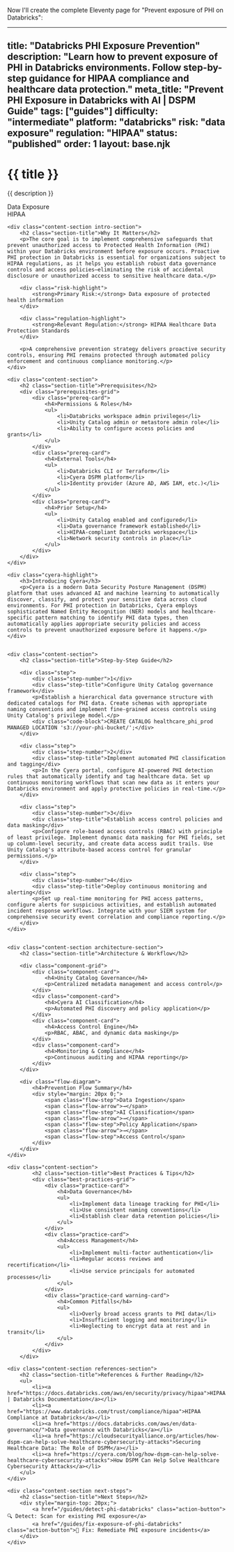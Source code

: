Now I'll create the complete Eleventy page for "Prevent exposure of PHI on Databricks":

---
title: "Databricks PHI Exposure Prevention"
description: "Learn how to prevent exposure of PHI in Databricks environments. Follow step-by-step guidance for HIPAA compliance and healthcare data protection."
meta_title: "Prevent PHI Exposure in Databricks with AI | DSPM Guide"
tags: ["guides"]
difficulty: "intermediate"
platform: "databricks"
risk: "data exposure"
regulation: "HIPAA"
status: "published"
order: 1
layout: base.njk
---

<div class="container">
    <div class="header">
        <h1>{{ title }}</h1>
        <p>{{ description }}</p>
        <div class="badge">Data Exposure</div>
        <div class="badge regulation">HIPAA</div>
    </div>

    <div class="content-section intro-section">
        <h2 class="section-title">Why It Matters</h2>
        <p>The core goal is to implement comprehensive safeguards that prevent unauthorized access to Protected Health Information (PHI) within your Databricks environment before exposure occurs. Proactive PHI protection in Databricks is essential for organizations subject to HIPAA regulations, as it helps you establish robust data governance controls and access policies—eliminating the risk of accidental disclosure or unauthorized access to sensitive healthcare data.</p>
        
        <div class="risk-highlight">
            <strong>Primary Risk:</strong> Data exposure of protected health information
        </div>
        
        <div class="regulation-highlight">
            <strong>Relevant Regulation:</strong> HIPAA Healthcare Data Protection Standards
        </div>
        
        <p>A comprehensive prevention strategy delivers proactive security controls, ensuring PHI remains protected through automated policy enforcement and continuous compliance monitoring.</p>
    </div>

    <div class="content-section">
        <h2 class="section-title">Prerequisites</h2>
        <div class="prerequisites-grid">
            <div class="prereq-card">
                <h4>Permissions & Roles</h4>
                <ul>
                    <li>Databricks workspace admin privileges</li>
                    <li>Unity Catalog admin or metastore admin role</li>
                    <li>Ability to configure access policies and grants</li>
                </ul>
            </div>
            <div class="prereq-card">
                <h4>External Tools</h4>
                <ul>
                    <li>Databricks CLI or Terraform</li>
                    <li>Cyera DSPM platform</li>
                    <li>Identity provider (Azure AD, AWS IAM, etc.)</li>
                </ul>
            </div>
            <div class="prereq-card">
                <h4>Prior Setup</h4>
                <ul>
                    <li>Unity Catalog enabled and configured</li>
                    <li>Data governance framework established</li>
                    <li>HIPAA-compliant Databricks workspace</li>
                    <li>Network security controls in place</li>
                </ul>
            </div>
        </div>
    </div>
	
    <div class="cyera-highlight">
        <h3>Introducing Cyera</h3>
        <p>Cyera is a modern Data Security Posture Management (DSPM) platform that uses advanced AI and machine learning to automatically discover, classify, and protect your sensitive data across cloud environments. For PHI protection in Databricks, Cyera employs sophisticated Named Entity Recognition (NER) models and healthcare-specific pattern matching to identify PHI data types, then automatically applies appropriate security policies and access controls to prevent unauthorized exposure before it happens.</p>
    </div>
	

    <div class="content-section">
        <h2 class="section-title">Step-by-Step Guide</h2>
        
        <div class="step">
            <div class="step-number">1</div>
            <div class="step-title">Configure Unity Catalog governance framework</div>
            <p>Establish a hierarchical data governance structure with dedicated catalogs for PHI data. Create schemas with appropriate naming conventions and implement fine-grained access controls using Unity Catalog's privilege model.</p>
            <div class="code-block">CREATE CATALOG healthcare_phi_prod MANAGED LOCATION 's3://your-phi-bucket/';</div>
        </div>

        <div class="step">
            <div class="step-number">2</div>
            <div class="step-title">Implement automated PHI classification and tagging</div>
            <p>In the Cyera portal, configure AI-powered PHI detection rules that automatically identify and tag healthcare data. Set up continuous monitoring workflows that scan new data as it enters your Databricks environment and apply protective policies in real-time.</p>
        </div>

        <div class="step">
            <div class="step-number">3</div>
            <div class="step-title">Establish access control policies and data masking</div>
            <p>Configure role-based access controls (RBAC) with principle of least privilege. Implement dynamic data masking for PHI fields, set up column-level security, and create data access audit trails. Use Unity Catalog's attribute-based access control for granular permissions.</p>
        </div>

        <div class="step">
            <div class="step-number">4</div>
            <div class="step-title">Deploy continuous monitoring and alerting</div>
            <p>Set up real-time monitoring for PHI access patterns, configure alerts for suspicious activities, and establish automated incident response workflows. Integrate with your SIEM system for comprehensive security event correlation and compliance reporting.</p>
        </div>
    </div>


    <div class="content-section architecture-section">
        <h2 class="section-title">Architecture & Workflow</h2>
        
        <div class="component-grid">
            <div class="component-card">
                <h4>Unity Catalog Governance</h4>
                <p>Centralized metadata management and access control</p>
            </div>
            <div class="component-card">
                <h4>Cyera AI Classification</h4>
                <p>Automated PHI discovery and policy application</p>
            </div>
            <div class="component-card">
                <h4>Access Control Engine</h4>
                <p>RBAC, ABAC, and dynamic data masking</p>
            </div>
            <div class="component-card">
                <h4>Monitoring & Compliance</h4>
                <p>Continuous auditing and HIPAA reporting</p>
            </div>
        </div>

        <div class="flow-diagram">
            <h4>Prevention Flow Summary</h4>
            <div style="margin: 20px 0;">
                <span class="flow-step">Data Ingestion</span>
                <span class="flow-arrow">→</span>
                <span class="flow-step">AI Classification</span>
                <span class="flow-arrow">→</span>
                <span class="flow-step">Policy Application</span>
                <span class="flow-arrow">→</span>
                <span class="flow-step">Access Control</span>
            </div>
        </div>
    </div>

	<div class="content-section">
	        <h2 class="section-title">Best Practices & Tips</h2>
	        <div class="best-practices-grid">
	            <div class="practice-card">
	                <h4>Data Governance</h4>
	                <ul>
	                    <li>Implement data lineage tracking for PHI</li>
	                    <li>Use consistent naming conventions</li>
	                    <li>Establish clear data retention policies</li>
	                </ul>
	            </div>
	            <div class="practice-card">
	                <h4>Access Management</h4>
	                <ul>
	                    <li>Implement multi-factor authentication</li>
	                    <li>Regular access reviews and recertification</li>
	                    <li>Use service principals for automated processes</li>
	                </ul>
	            </div>
	            <div class="practice-card warning-card">
	                <h4>Common Pitfalls</h4>
	                <ul>
	                    <li>Overly broad access grants to PHI data</li>
	                    <li>Insufficient logging and monitoring</li>
	                    <li>Neglecting to encrypt data at rest and in transit</li>
	                </ul>
	            </div>
	        </div>
	    </div>

    <div class="content-section references-section">
        <h2 class="section-title">References & Further Reading</h2>
        <ul>
            <li><a href="https://docs.databricks.com/aws/en/security/privacy/hipaa">HIPAA | Databricks Documentation</a></li>
            <li><a href="https://www.databricks.com/trust/compliance/hipaa">HIPAA Compliance at Databricks</a></li>
            <li><a href="https://docs.databricks.com/aws/en/data-governance/">Data governance with Databricks</a></li>
            <li><a href="https://cloudsecurityalliance.org/articles/how-dspm-can-help-solve-healthcare-cybersecurity-attacks">Securing Healthcare Data: The Role of DSPM</a></li>
            <li><a href="https://cyera.com/blog/how-dspm-can-help-solve-healthcare-cybersecurity-attacks">How DSPM Can Help Solve Healthcare Cybersecurity Attacks</a></li>
        </ul>
    </div>

    <div class="content-section next-steps">
        <h2 class="section-title">Next Steps</h2>
        <div style="margin-top: 20px;">
            <a href="/guides/detect-phi-databricks" class="action-button">🔍 Detect: Scan for existing PHI exposure</a>
            <a href="/guides/fix-exposure-of-phi-databricks" class="action-button">🔧 Fix: Remediate PHI exposure incidents</a>
        </div>
    </div>
</div>